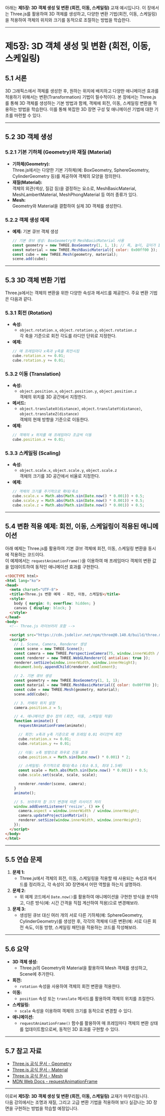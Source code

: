 아래는 **제5장: 3D 객체 생성 및 변환 (회전, 이동, 스케일링)** 교재 예시입니다. 이 장에서는 Three.js를 활용하여 3D 객체를 생성하고, 다양한 변환 기법(회전, 이동, 스케일링)을 적용하여 객체의 위치와 크기를 동적으로 조절하는 방법을 학습한다.

---

# 제5장: 3D 객체 생성 및 변환 (회전, 이동, 스케일링)

## 5.1 서론

3D 그래픽스에서 객체를 생성한 후, 원하는 위치에 배치하고 다양한 애니메이션 효과를 적용하기 위해서는 변환(Transformation) 기법이 필수적이다. 본 장에서는 Three.js를 통해 3D 객체를 생성하는 기본 방법과 함께, 객체에 회전, 이동, 스케일링 변환을 적용하는 방법을 학습한다. 이를 통해 복잡한 3D 장면 구성 및 애니메이션 기법에 대한 기초를 마련할 수 있다.

---

## 5.2 3D 객체 생성

### 5.2.1 기본 기하체 (Geometry)와 재질 (Material)
- **기하체(Geometry):**  
  Three.js에서는 다양한 기본 기하체(예: BoxGeometry, SphereGeometry, CylinderGeometry 등)를 제공하여 객체의 모양을 정의한다.
- **재질(Material):**  
  객체의 외관(색상, 질감 등)을 결정하는 요소로, MeshBasicMaterial, MeshLambertMaterial, MeshPhongMaterial 등 여러 종류가 있다.
- **Mesh:**  
  Geometry와 Material을 결합하여 실제 3D 객체를 생성한다.

### 5.2.2 객체 생성 예제
- **예제:** 기본 큐브 객체 생성
  ```javascript
  // 기본 큐브 생성: BoxGeometry와 MeshBasicMaterial 사용
  const geometry = new THREE.BoxGeometry(1, 1, 1); // 폭, 높이, 깊이가 1인 큐브
  const material = new THREE.MeshBasicMaterial({ color: 0x00ff00 }); // 녹색 재질
  const cube = new THREE.Mesh(geometry, material);
  scene.add(cube);
  ```

---

## 5.3 3D 객체 변환 기법

Three.js에서는 객체의 변환을 위한 다양한 속성과 메서드를 제공한다. 주요 변환 기법은 다음과 같다.

### 5.3.1 회전 (Rotation)
- **속성:**  
  - `object.rotation.x`, `object.rotation.y`, `object.rotation.z`  
    각 축을 기준으로 회전 각도를 라디안 단위로 지정한다.
- **예제:**  
  ```javascript
  // 매 프레임마다 x축과 y축을 회전시킴
  cube.rotation.x += 0.01;
  cube.rotation.y += 0.01;
  ```

### 5.3.2 이동 (Translation)
- **속성:**  
  - `object.position.x`, `object.position.y`, `object.position.z`  
    객체의 위치를 3D 공간에서 지정한다.
- **메서드:**  
  - `object.translateX(distance)`, `object.translateY(distance)`, `object.translateZ(distance)`  
    객체의 현재 방향을 기준으로 이동한다.
- **예제:**  
  ```javascript
  // 객체의 x 위치를 매 프레임마다 조금씩 이동
  cube.position.x += 0.01;
  ```

### 5.3.3 스케일링 (Scaling)
- **속성:**  
  - `object.scale.x`, `object.scale.y`, `object.scale.z`  
    객체의 크기를 3D 공간에서 비율로 지정한다.
- **예제:**  
  ```javascript
  // 객체의 크기를 주기적으로 확대/축소
  cube.scale.x = Math.abs(Math.sin(Date.now() * 0.001)) + 0.5;
  cube.scale.y = Math.abs(Math.sin(Date.now() * 0.001)) + 0.5;
  cube.scale.z = Math.abs(Math.sin(Date.now() * 0.001)) + 0.5;
  ```

---

## 5.4 변환 적용 예제: 회전, 이동, 스케일링이 적용된 애니메이션

아래 예제는 Three.js를 활용하여 기본 큐브 객체에 회전, 이동, 스케일링 변환을 동시에 적용하는 코드이다.  
이 예제에서는 `requestAnimationFrame()`을 이용하여 매 프레임마다 객체의 변환 값을 업데이트하여 동적인 애니메이션 효과를 구현한다.

```html
<!DOCTYPE html>
<html lang="ko">
<head>
  <meta charset="UTF-8">
  <title>Three.js 변환 예제 - 회전, 이동, 스케일링</title>
  <style>
    body { margin: 0; overflow: hidden; }
    canvas { display: block; }
  </style>
</head>
<body>
  <!-- Three.js 라이브러리 포함 -->

  <script src="https://cdn.jsdelivr.net/npm/three@0.140.0/build/three.min.js"></script>
  <script>
    // 1. Scene, Camera, Renderer 생성
    const scene = new THREE.Scene();
    const camera = new THREE.PerspectiveCamera(75, window.innerWidth / window.innerHeight, 0.1, 1000);
    const renderer = new THREE.WebGLRenderer({ antialias: true });
    renderer.setSize(window.innerWidth, window.innerHeight);
    document.body.appendChild(renderer.domElement);

    // 2. 기본 큐브 생성
    const geometry = new THREE.BoxGeometry(1, 1, 1);
    const material = new THREE.MeshBasicMaterial({ color: 0x00ff00 });
    const cube = new THREE.Mesh(geometry, material);
    scene.add(cube);

    // 3. 카메라 위치 설정
    camera.position.z = 5;

    // 4. 애니메이션 함수 정의 (회전, 이동, 스케일링 적용)
    function animate() {
      requestAnimationFrame(animate);

      // 회전: x축과 y축 기준으로 매 프레임 0.01 라디안씩 회전
      cube.rotation.x += 0.01;
      cube.rotation.y += 0.01;

      // 이동: x축 방향으로 좌우로 진동 효과
      cube.position.x = Math.sin(Date.now() * 0.001) * 2;

      // 스케일링: 주기적으로 확대/축소 (최소 0.5, 최대 1.5배)
      const scale = Math.abs(Math.sin(Date.now() * 0.001)) + 0.5;
      cube.scale.set(scale, scale, scale);

      renderer.render(scene, camera);
    }
    animate();

    // 5. 브라우저 창 크기 변경에 따른 리사이즈 처리
    window.addEventListener('resize', () => {
      camera.aspect = window.innerWidth / window.innerHeight;
      camera.updateProjectionMatrix();
      renderer.setSize(window.innerWidth, window.innerHeight);
    });
  </script>
</body>
</html>
```

---

## 5.5 연습 문제

1. **문제 1:**  
   - Three.js에서 객체의 회전, 이동, 스케일링을 적용할 때 사용되는 속성과 메서드를 정리하고, 각 속성이 3D 장면에서 어떤 역할을 하는지 설명하라.
2. **문제 2:**  
   - 위 예제 코드에서 `Date.now()`를 활용하여 애니메이션을 구현한 방식을 분석하고, 다른 방식(예: 시간 간격을 직접 계산하여 적용)으로 변경해보라.
3. **문제 3:**  
   - 생성된 큐브 대신 여러 개의 서로 다른 기하체(예: SphereGeometry, CylinderGeometry)를 생성한 후, 각각의 객체에 다른 변환(예: 서로 다른 회전 속도, 이동 방향, 스케일링 패턴)을 적용하는 코드를 작성해보라.

---

## 5.6 요약

- **3D 객체 생성:**  
  - Three.js의 Geometry와 Material을 활용하여 Mesh 객체를 생성하고, Scene에 추가한다.
- **회전:**  
  - `rotation` 속성을 사용하여 객체의 회전 변환을 적용한다.
- **이동:**  
  - `position` 속성 또는 `translate` 메서드를 활용하여 객체의 위치를 조절한다.
- **스케일링:**  
  - `scale` 속성을 이용하여 객체의 크기를 동적으로 변경할 수 있다.
- **애니메이션:**  
  - `requestAnimationFrame()` 함수를 활용하여 매 프레임마다 객체의 변환 상태를 업데이트함으로써, 동적인 3D 효과를 구현할 수 있다.

---

## 5.7 참고 자료

- [Three.js 공식 문서 - Geometry](https://threejs.org/docs/#api/en/geometries/BoxGeometry)
- [Three.js 공식 문서 - Material](https://threejs.org/docs/#api/en/materials/MeshBasicMaterial)
- [Three.js 공식 문서 - Mesh](https://threejs.org/docs/#api/en/objects/Mesh)
- [MDN Web Docs - requestAnimationFrame](https://developer.mozilla.org/ko/docs/Web/API/window/requestAnimationFrame)

---

이로써 **제5장: 3D 객체 생성 및 변환 (회전, 이동, 스케일링)** 교재가 마무리됩니다.  
다음 강의에서는 조명과 재질, 그리고 고급 변환 기법을 적용하여 보다 실감나는 3D 장면을 구현하는 방법을 학습할 예정입니다.
